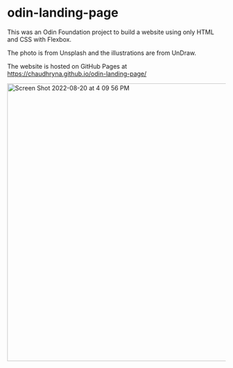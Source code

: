 # odin-landing-page


This was an Odin Foundation project to build a website using only HTML and CSS with Flexbox.  

The photo is from Unsplash and the illustrations are from UnDraw.  

The website is hosted on GitHub Pages at https://chaudhryna.github.io/odin-landing-page/

<img width="640" alt="Screen Shot 2022-08-20 at 4 09 56 PM" src="https://user-images.githubusercontent.com/19597150/185743860-e187b797-ac4d-4180-8f55-41952789abcc.png">
